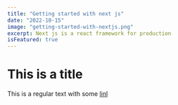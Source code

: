 ```yaml
---
title: "Getting started with next js"
date: "2022-10-15"
image: "getting-started-with-nextjs.png"
excerpt: Next js is a react framework for production
isFeatured: true
---
```


# This is a title

This is a regular text with some [linl](https://google.com)
